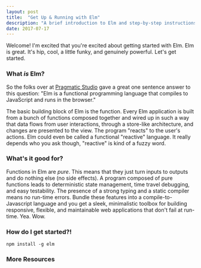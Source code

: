 ```yaml
---
layout: post
title:  "Get Up & Running with Elm"
description: "A brief introduction to Elm and step-by-step instructions to get a hello world going."
date: 2017-07-17
---
```


Welcome! I'm excited that you're excited about getting started with Elm. Elm is great. It's hip, cool, a little funky, and genuinely powerful. Let's get started.

### What *is* Elm?

So the folks over at [Pragmatic Studio](https://pragmaticstudio.com/) gave a great one sentence answer to this question: "Elm is a functional programming language that compiles to JavaScript and runs in the browser." 

The basic building block of Elm is the function. Every Elm application is built from a bunch of functions composed together and wired up in such a way that data flows from user interactions, through a store-like architecture, and changes are presented to the view. The program "reacts" to the user's actions. Elm could even be called a functional "reactive" language. It really depends who you ask though, "reactive" is kind of a fuzzy word. 

### What's it good for?

Functions in Elm are *pure*. This means that they just turn inputs to outputs and do nothing else (no side effects). A program composed of pure functions leads to deterministic state management, time travel debugging, and easy testability. The presence of a strong typing and a static compiler means no run-time errors. Bundle these features into a compile-to-Javascript language and you get a sleek, minimalistic toolbox for building responsive, flexible, and maintainable web applications that don't fail at run-time. Yea. Wow.

### How do I get started?!

`npm install -g elm`

### More Resources